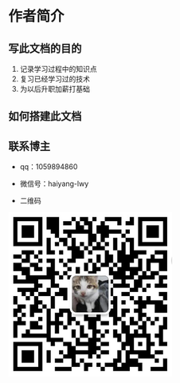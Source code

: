 # 作者简介

## 写此文档的目的
1. 记录学习过程中的知识点
2. 复习已经学习过的技术
3. 为以后升职加薪打基础

## 如何搭建此文档

[docsify]: https://docsify.js.org/#/zh-cn/

## 联系博主
* qq：1059894860

* 微信号：haiyang-lwy

* 二维码

<p>
<img src="./image/wechat.jpg"/>
</p>